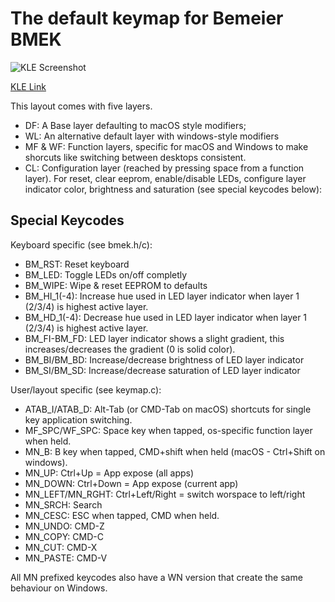 # The default keymap for Bemeier BMEK

![KLE Screenshot](https://i.imgur.com/x1qk2s3.png)

[KLE Link](http://www.keyboard-layout-editor.com/#/gists/a86f8f85d044fc4734a2eea969d33de5)

This layout comes with five layers.  
- DF: A Base layer defaulting to macOS style modifiers;
- WL: An alternative default layer with windows-style modifiers
- MF & WF: Function layers, specific for macOS and Windows to make shorcuts like switching between desktops consistent.
- CL: Configuration layer (reached by pressing space from a function layer). For reset, clear eeprom, enable/disable LEDs, configure layer indicator color, brightness and saturation (see special keycodes below):

## Special Keycodes

Keyboard specific (see bmek.h/c):  
- BM_RST: Reset keyboard
- BM_LED: Toggle LEDs on/off completly
- BM_WIPE: Wipe & reset EEPROM to defaults
- BM_HI_1(-4): Increase hue used in LED layer indicator when layer 1 (2/3/4) is highest active layer.
- BM_HD_1(-4): Decrease hue used in LED layer indicator when layer 1 (2/3/4) is highest active layer.
- BM_FI-BM_FD: LED layer indicator shows a slight gradient, this increases/decreases the gradient (0 is solid color).
- BM_BI/BM_BD: Increase/decrease brightness of LED layer indicator
- BM_SI/BM_SD: Increase/decrease saturation of LED layer indicator

User/layout specific (see keymap.c):
- ATAB_I/ATAB_D: Alt-Tab (or CMD-Tab on macOS) shortcuts for single key application switching.
- MF_SPC/WF_SPC: Space key when tapped, os-specific function layer when held.
- MN_B: B key when tapped, CMD+shift when held (macOS - Ctrl+Shift on windows).
- MN_UP: Ctrl+Up = App expose (all apps)
- MN_DOWN: Ctrl+Down = App expose (current app)
- MN_LEFT/MN_RGHT: Ctrl+Left/Right = switch worspace to left/right
- MN_SRCH: Search
- MN_CESC: ESC when tapped, CMD when held.
- MN_UNDO: CMD-Z
- MN_COPY: CMD-C
- MN_CUT: CMD-X
- MN_PASTE: CMD-V

All MN prefixed keycodes also have a WN version that create the same behaviour on Windows.
